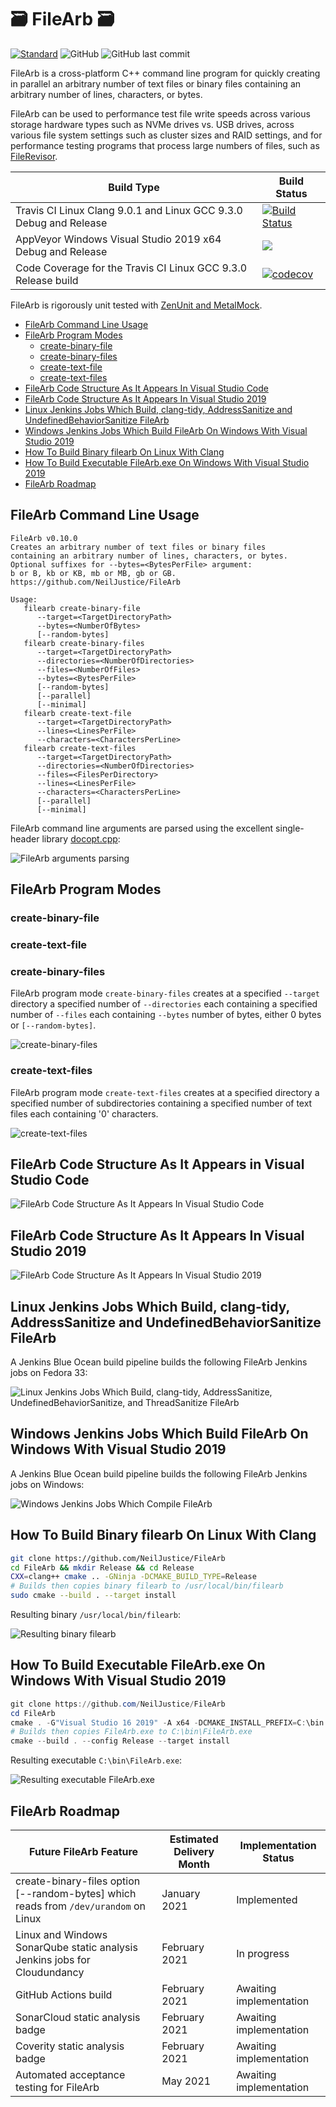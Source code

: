 # 🗃️ FileArb 🗃️

[![Standard](https://img.shields.io/badge/c%2B%2B-20-blue.svg)](https://en.wikipedia.org/wiki/C%2B%2B20) ![GitHub](https://img.shields.io/github/license/NeilJustice/FileArb) ![GitHub last commit](https://img.shields.io/github/last-commit/NeilJustice/FileArb)

FileArb is a cross-platform C++ command line program for quickly creating in parallel an arbitrary number of text files or binary files containing an arbitrary number of lines, characters, or bytes.

FileArb can be used to performance test file write speeds across various storage hardware types such as NVMe drives vs. USB drives, across various file system settings such as cluster sizes and RAID settings, and for performance testing programs that process large numbers of files, such as <a href="https://github.com/NeilJustice/FileRevisor">FileRevisor</a>.

|Build Type|Build Status|
|----------|------------|
|Travis CI Linux Clang 9.0.1 and Linux GCC 9.3.0 Debug and Release|[![Build Status](https://travis-ci.com/NeilJustice/FileArb.svg?branch=main)](https://travis-ci.com/NeilJustice/FileArb)|
|AppVeyor Windows Visual Studio 2019 x64 Debug and Release|<a href="https://ci.appveyor.com/project/NeilJustice/FileArb"><img src="https://ci.appveyor.com/api/projects/status/ky25lmolb009xq0s?svg=true"/></a>|
|Code Coverage for the Travis CI Linux GCC 9.3.0 Release build|[![codecov](https://codecov.io/gh/NeilJustice/FileArb/branch/main/graph/badge.svg)](https://codecov.io/gh/NeilJustice/FileArb)|

FileArb is rigorously unit tested with <a href="https://github.com/NeilJustice/ZenUnitAndMetalMock">ZenUnit and MetalMock</a>.

* [FileArb Command Line Usage](#filearb-command-line-usage)
* [FileArb Program Modes](#filearb-program-modes)
   * [create-binary-file](#create-binary-file)
   * [create-binary-files](#create-binary-files)
   * [create-text-file](#create-text-file)
   * [create-text-files](#create-text-files)   
* [FileArb Code Structure As It Appears In Visual Studio Code](#filearb-code-structure-as-it-appears-in-visual-studio-code)
* [FileArb Code Structure As It Appears In Visual Studio 2019](#filearb-code-structure-as-it-appears-in-visual-studio-2019)
* [Linux Jenkins Jobs Which Build, clang-tidy, AddressSanitize and UndefinedBehaviorSanitize FileArb](#linux-jenkins-jobs-which-build-clang-tidy-addresssanitize-and-undefinedbehaviorsanitize-filearb)
* [Windows Jenkins Jobs Which Build FileArb On Windows With Visual Studio 2019](#windows-jenkins-jobs-which-build-filearb-on-windows-with-visual-studio-2019)
* [How To Build Binary filearb On Linux With Clang](#how-to-build-binary-filearb-on-linux-with-clang)
* [How To Build Executable FileArb.exe On Windows With Visual Studio 2019](#how-to-build-executable-filearbexe-on-windows-with-visual-studio-2019)
* [FileArb Roadmap](#filearb-roadmap)

## FileArb Command Line Usage

```
FileArb v0.10.0
Creates an arbitrary number of text files or binary files
containing an arbitrary number of lines, characters, or bytes.
Optional suffixes for --bytes=<BytesPerFile> argument:
b or B, kb or KB, mb or MB, gb or GB.
https://github.com/NeilJustice/FileArb

Usage:
   filearb create-binary-file
      --target=<TargetDirectoryPath>
      --bytes=<NumberOfBytes>
      [--random-bytes]
   filearb create-binary-files
      --target=<TargetDirectoryPath>
      --directories=<NumberOfDirectories>
      --files=<NumberOfFiles>
      --bytes=<BytesPerFile>
      [--random-bytes]
      [--parallel]
      [--minimal]
   filearb create-text-file
      --target=<TargetDirectoryPath>
      --lines=<LinesPerFile>
      --characters=<CharactersPerLine>
   filearb create-text-files
      --target=<TargetDirectoryPath>
      --directories=<NumberOfDirectories>
      --files=<FilesPerDirectory>
      --lines=<LinesPerFile>
      --characters=<CharactersPerLine>
      [--parallel]
      [--minimal]
```

FileArb command line arguments are parsed using the excellent single-header library [docopt.cpp](https://github.com/docopt/docopt.cpp):

![FileArb arguments parsing](Screenshots/DocoptArgumentsParsing.png)

## FileArb Program Modes

### create-binary-file



### create-text-file



### create-binary-files

FileArb program mode `create-binary-files` creates at a specified `--target` directory a specified number of `--directories` each containing a specified number of `--files` each containing `--bytes` number of bytes, either 0 bytes or `[--random-bytes]`.

![create-binary-files](Screenshots/create-binary-files.png)

### create-text-files

FileArb program mode `create-text-files` creates at a specified directory a specified number of subdirectories containing a specified number of text files each containing '0' characters.

![create-text-files](Screenshots/create-text-files.png)

## FileArb Code Structure As It Appears in Visual Studio Code

![FileArb Code Structure As It Appears In Visual Studio Code](Screenshots/Linux/FileArbCodeStructureAsItAppearsInVisualStudioCode.png)

## FileArb Code Structure As It Appears In Visual Studio 2019

![FileArb Code Structure As It Appears In Visual Studio 2019](Screenshots/Windows/FileArbCodeStructureAsItAppearsInVisualStudio2019.png)

## Linux Jenkins Jobs Which Build, clang-tidy, AddressSanitize and UndefinedBehaviorSanitize FileArb

A Jenkins Blue Ocean build pipeline builds the following FileArb Jenkins jobs on Fedora 33:

![Linux Jenkins Jobs Which Build, clang-tidy, AddressSanitize, UndefinedBehaviorSanitize, and ThreadSanitize FileArb](Screenshots/Linux/LinuxFileArbJenkinsJobs.png)

## Windows Jenkins Jobs Which Build FileArb On Windows With Visual Studio 2019

A Jenkins Blue Ocean build pipeline builds the following FileArb Jenkins jobs on Windows:

![Windows Jenkins Jobs Which Compile FileArb](Screenshots/WindowsJenkinsJobsForFileArb.png)

## How To Build Binary filearb On Linux With Clang

```bash
git clone https://github.com/NeilJustice/FileArb
cd FileArb && mkdir Release && cd Release
CXX=clang++ cmake .. -GNinja -DCMAKE_BUILD_TYPE=Release
# Builds then copies binary filearb to /usr/local/bin/filearb
sudo cmake --build . --target install
```

Resulting binary `/usr/local/bin/filearb`:

![Resulting binary filearb](Screenshots/Linux/filearbBinaryOnLinux.png)

## How To Build Executable FileArb.exe On Windows With Visual Studio 2019

```powershell
git clone https://github.com/NeilJustice/FileArb
cd FileArb
cmake . -G"Visual Studio 16 2019" -A x64 -DCMAKE_INSTALL_PREFIX=C:\bin
# Builds then copies FileArb.exe to C:\bin\FileArb.exe
cmake --build . --config Release --target install
```

Resulting executable `C:\bin\FileArb.exe`:

![Resulting executable FileArb.exe](Screenshots/Windows/FileArbDotExe.png)

## FileArb Roadmap

|Future FileArb Feature|Estimated Delivery Month|Implementation Status|
|----------------------|------------------------|---------------------|
|create-binary-files option [--random-bytes] which reads from `/dev/urandom` on Linux|January 2021|Implemented|
|Linux and Windows SonarQube static analysis Jenkins jobs for Cloudundancy|February 2021|In progress|
|GitHub Actions build|February 2021|Awaiting implementation|
|SonarCloud static analysis badge|February 2021|Awaiting implementation|
|Coverity static analysis badge|February 2021|Awaiting implementation|
|Automated acceptance testing for FileArb|May 2021|Awaiting implementation|
